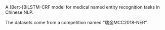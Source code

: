 A (Bert-)BiLSTM-CRF model for medical named entity recognition tasks in Chinese NLP.

The datasets come from a competition named “瑞金MCC2018-NER”.
